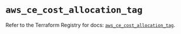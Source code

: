 # `aws_ce_cost_allocation_tag`

Refer to the Terraform Registry for docs: [`aws_ce_cost_allocation_tag`](https://registry.terraform.io/providers/hashicorp/aws/5.94.1/docs/resources/ce_cost_allocation_tag).
